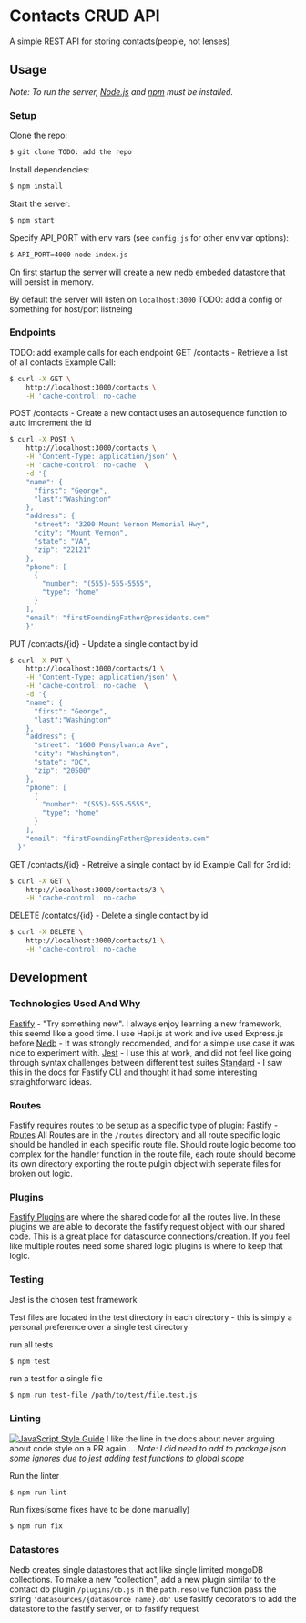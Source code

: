 # Contacts CRUD API

A simple REST API for storing contacts(people, not lenses)

## Usage
*Note: To run the server, [Node.js](http://nodejs.org) and [npm](https://npmjs.com) must be installed.*

### Setup
Clone the repo:
```bash
$ git clone TODO: add the repo
```

Install dependencies:
```bash
$ npm install
```

Start the server:
```bash
$ npm start
```

Specify API_PORT with env vars (see `config.js` for other env var options): 
```bash
$ API_PORT=4000 node index.js
```

On first startup the server will create a new [nedb]() embeded datastore that will persist in memory.

By default the server will listen on `localhost:3000` TODO: add a config or something for host/port listneing

### Endpoints
TODO: add example calls for each endpoint
GET /contacts - Retrieve a list of all contacts
Example Call:
```bash
$ curl -X GET \
    http://localhost:3000/contacts \
    -H 'cache-control: no-cache'
```
POST /contacts - Create a new contact uses an autosequence function to auto imcrement the id
```bash
$ curl -X POST \
    http://localhost:3000/contacts \
    -H 'Content-Type: application/json' \
    -H 'cache-control: no-cache' \
    -d '{
    "name": {
      "first": "George",
      "last":"Washington"
    },
    "address": {
      "street": "3200 Mount Vernon Memorial Hwy",
      "city": "Mount Vernon",
      "state": "VA",
      "zip": "22121"
    },
    "phone": [
      {
        "number": "(555)-555-5555",
        "type": "home"
      }
    ],
    "email": "firstFoundingFather@presidents.com"
    }'
```

PUT /contacts/{id} - Update a single contact by id
```bash
$ curl -X PUT \
    http://localhost:3000/contacts/1 \
    -H 'Content-Type: application/json' \
    -H 'cache-control: no-cache' \
    -d '{
    "name": {
      "first": "George",
      "last":"Washington"
    },
    "address": {
      "street": "1600 Pensylvania Ave",
      "city": "Washington",
      "state": "DC",
      "zip": "20500"
    },
    "phone": [
      {
        "number": "(555)-555-5555",
        "type": "home"
      }
    ],
    "email": "firstFoundingFather@presidents.com"
  }'
```

GET /contacts/{id} - Retreive a single contact by id
Example Call for 3rd id:
```bash
$ curl -X GET \
    http://localhost:3000/contacts/3 \
    -H 'cache-control: no-cache'
```

DELETE /contatcs/{id} - Delete a single contact by id
```bash
$ curl -X DELETE \
    http://localhost:3000/contacts/1 \
    -H 'cache-control: no-cache'
```

## Development

### Technologies Used And Why
[Fastify]() - "Try something new". I always enjoy learning a new framework, this seemd like a good time. I use Hapi.js at work and ive used Express.js before
[Nedb]() - It was strongly recomended, and for a simple use case it was nice to experiment with.
[Jest]() - I use this at work, and did not feel like going through syntax challenges between different test suites
[Standard]() - I saw this in the docs for Fastify CLI and thought it had some interesting straightforward ideas.

### Routes
Fastify requires routes to be setup as a specific type of plugin: [Fastify - Routes]()
All Routes are in the `/routes` directory and all route specific logic should be handled in each specific route file. 
Should route logic become too complex for the handler function in the route file, each route should become its own directory exporting the route pulgin object with seperate files for broken out logic.

### Plugins
[Fastify Plugins]() are where the shared code for all the routes live.
In these plugins we are able to decorate the fastify request object with our shared code.
This is a great place for datasource connections/creation.
If you feel like multiple routes need some shared logic plugins is where to keep that logic.

### Testing
Jest is the chosen test framework

Test files are located in the test directory in each directory - this is simply a personal preference over a single test directory

run all tests
```bash
$ npm test
```
run a test for a single file
```bash
$ npm run test-file /path/to/test/file.test.js
```

### Linting
[![JavaScript Style Guide](https://cdn.rawgit.com/standard/standard/master/badge.svg)](https://github.com/standard/standard)
I like the line in the docs about never arguing about code style on a PR again....
*Note: I did need to add to package.json some ignores due to jest adding test functions to global scope*

Run the linter
```bash
$ npm run lint
```

Run fixes(some fixes have to be done manually)
```bash
$ npm run fix
```

### Datastores
Nedb creates single datastores that act like single limited mongoDB collections.
To make a new "collection", add a new plugin similar to the contact db plugin `/plugins/db.js`
In the `path.resolve` function pass the string `'datasources/{datasource name}.db'`
use fasitfy decorators to add the datastore to the fastify server, or to fastify request
